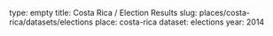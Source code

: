 type: empty
title: Costa Rica / Election Results
slug: places/costa-rica/datasets/elections
place: costa-rica
dataset: elections
year: 2014
